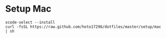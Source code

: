 # Setup Mac

```
xcode-select --install
curl -fsSL https://raw.github.com/hoto17296/dotfiles/master/setup/mac | sh
```
